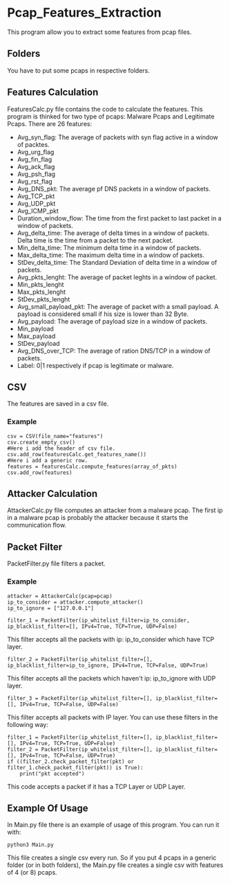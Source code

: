 # Pcap_Features_Extraction
This program allow you to extract some features from pcap files.
## Folders
You have to put some pcaps in respective folders.
## Features Calculation
FeaturesCalc.py file contains the code to calculate the features. This program is thinked for two type of pcaps: Malware Pcaps and Legitimate Pcaps. There are 26 features:
- Avg_syn_flag: The average of packets with syn flag active in a window of packtes.
- Avg_urg_flag
- Avg_fin_flag
- Avg_ack_flag
- Avg_psh_flag
- Avg_rst_flag
- Avg_DNS_pkt: The average pf DNS packets in a window of packets.
- Avg_TCP_pkt
- Avg_UDP_pkt
- Avg_ICMP_pkt
- Duration_window_flow: The time from the first packet to last packet in a window of packets.
- Avg_delta_time: The average of delta times in a window of packets. Delta time is the time from a packet to the next packet.
- Min_delta_time: The minimum delta time in a window of packets. 
- Max_delta_time: The maximum delta time in a window of packets. 
- StDev_delta_time: The Standard Deviation of delta time in a window of packets.
- Avg_pkts_lenght: The average of packet leghts in a window of packet.
- Min_pkts_lenght
- Max_pkts_lenght
- StDev_pkts_lenght
- Avg_small_payload_pkt: The average of packet with a small payload. A payload is considered small if his size is lower than 32 Byte.
- Avg_payload: The average of payload size in a window of packets.
- Min_payload
- Max_payload
- StDev_payload
- Avg_DNS_over_TCP: The average of ration DNS/TCP in a window of packets.
- Label: 0|1 respectively if pcap is legitimate or malware.
## CSV
The features are saved in a csv file.
### Example
```
csv = CSV(file_name="features")
csv.create_empty_csv()
#Here i add the header of csv file.
csv.add_row(featuresCalc.get_features_name())
#Here i add a generic row.
features = featuresCalc.compute_features(array_of_pkts)
csv.add_row(features)
```
## Attacker Calculation
AttackerCalc.py file computes an attacker from a malware pcap. The first ip in a malware pcap is probably the attacker because it starts the communication flow.

## Packet Filter 
PacketFilter.py file filters a packet. 
### Example
```
attacker = AttackerCalc(pcap=pcap)
ip_to_consider = attacker.compute_attacker()
ip_to_ignore = ["127.0.0.1"]

filter_1 = PacketFilter(ip_whitelist_filter=ip_to_consider, ip_blacklist_filter=[], IPv4=True, TCP=True, UDP=False)
```
This filter accepts all the packets with ip: ip_to_consider which have TCP layer.
```
filter_2 = PacketFilter(ip_whitelist_filter=[], ip_blacklist_filter=ip_to_ignore, IPv4=True, TCP=False, UDP=True)
```
This filter accepts all the packets which haven't ip: ip_to_ignore with UDP layer.
```
filter_3 = PacketFilter(ip_whitelist_filter=[], ip_blacklist_filter=[], IPv4=True, TCP=False, UDP=False)
```
This filter accepts all packets with IP layer.
You can use these filters in the following way:
```
filter_1 = PacketFilter(ip_whitelist_filter=[], ip_blacklist_filter=[], IPv4=True, TCP=True, UDP=False)
filter_2 = PacketFilter(ip_whitelist_filter=[], ip_blacklist_filter=[], IPv4=True, TCP=False, UDP=True)
if ((filter_2.check_packet_filter(pkt) or filter_1.check_packet_filter(pkt)) is True):
    print("pkt accepted")
```
This code accepts a packet if it has a TCP Layer or UDP Layer.

## Example Of Usage
In Main.py file there is an example of usage of this program. You can run it with:
```
python3 Main.py
```
This file creates a single csv every run. So if you put 4 pcaps in a generic folder (or in both folders), the Main.py file creates a single csv with features of 4 (or 8) pcaps.

